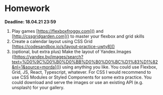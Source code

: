 # Homework

**Deadline: 18.04.21 23:59**

1. Play games [https://flexboxfroggy.com]() and [http://cssgridgarden.com]() to
   master your flexbox and grid skills
2. Create a calendar layout using CSS Grid
   [https://codesandbox.io/s/layout-practice-uwty8]()
3. (optional, but extra plus) Make the layout of Yandex.Images
   ([https://yandex.by/images/search?text=%D0%9C%D0%B0%D0%BB%D0%B0%D0%BC%D1%83%D1%82&nl=1&source=morda]())
   using anything you like. You could use Flexbox, Grid, JS, React, Typescript,
   whatever. For CSS I would recommend to use CSS Modules or Styled Components
   for some extra practice. You could download and serve the images or use an
   existing API (e.g. unsplash) for your gallery.

